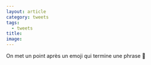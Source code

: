 ```yaml
---
layout: article
category: tweets
tags:
  - tweets
title: 
image:
---
```


On met un point après un emoji qui termine une phrase 🤔